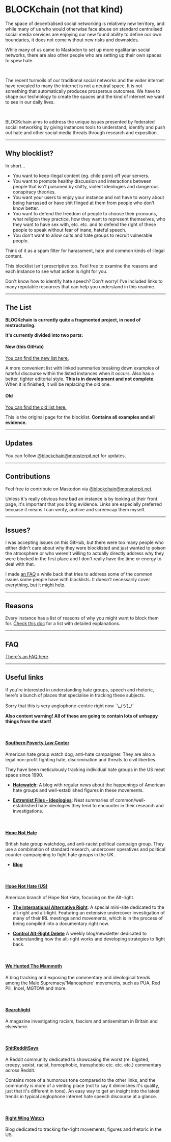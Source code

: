 # BLOCKchain (not that kind)

The space of decentralised social networking is relatively new territory, and while many of us who would otherwise face abuse on standard centralised social media services are enjoying our new found ability to define our own boundaries, it does not come without new risks and downsides.

While many of us came to Mastodon to set up more egalitarian social networks, there are also other people who are setting up their own spaces to spew hate.

<br/>

The recent turmoils of our traditional social networks and the wider internet have revealed to many the internet is not a neutral space. It is not something that automatically produces prosperous outcomes. We have to shape our technology to create the spaces and the kind of internet we want to see in our daily lives.

<br/>

BLOCKchain aims to address the unique issues presented by federated social networking by giving instances tools to understand, identify and push out hate and other social media threats through research and exposition.

---

## Why blocklist?

In short...

- You want to keep illegal content (eg. child porn) off your servers.
- You want to promote healthy discussion and interactions between people that isn't poisoned by shitty, violent ideologies and dangerous conspiracy theories.
- You want your users to enjoy your instance and not have to worry about being harrassed or have shit flinged at them from people who don't know better.
- You want to defend the freedom of people to choose their pronouns, what religion they practice, how they want to represent themselves, who they want to have sex with, etc. etc. and to defend the right of these people to speak without fear of inane, hateful speech.
- You don't want to allow cults and hate groups to recruit vulnerable people.

Think of it as a spam filter for harassment, hate and common kinds of illegal content.

This blocklist isn't prescriptive too. Feel free to examine the reasons and each instance to see what action is right for you.

Don't know how to identify hate speech? Don't worry! I've included links to many reputable resources that can help you understand in this readme.

---


## The List

**BLOCKchain is currently quite a fragmented project, in need of restructuring.**

**It's currently divided into two parts:**

#### New (this GitHub)

[You can find the new list here.](list/list.md)

A more convenient list with linked summaries breaking down examples of hateful discourse within the listed instances when it occurs. Also has a better, tighter editorial style. **This is in development and not complete.** When it is finished, it will be replacing the old one.


#### Old
[You can find the old list here.](http://telegra.ph/Instances-to-silencesuspend-on-Mastodon-06-23)

This is the original page for the blocklist. **Contains all examples and all evidence.**

---

## Updates

You can follow [@blockchain@monsterpit.net](https://monsterpit.net/@blockchain) for updates.


---

## Contributions

Feel free to contribute on Mastodon via [@blockchain@monsterpit.net](https://monsterpit.net/@blockchain).

Unless it's really obvious how bad an instance is by looking at their front page, it's important that you bring evidence. Links are especially preferred becuase it means I can verify, archive and screencap them myself.

---

## Issues?

I was accepting issues on this GitHub, but there were too many people who either didn't care about why they were blocklisted and just wanted to poison the atmosphere or who weren't willing to actually directly address why they were blocked in the first place and I don't really have the time or energy to deal with that.

I made [an FAQ](http://telegra.ph/MastodonOStatus-Instance-Blocking-FAQ-06-24) a while back that tries to address some of the common issues some people have with blocklists. It doesn't necessarily cover everything, but it might help.


---

## Reasons

Every instance has a list of reasons of why you might want to block them for. [Check this doc](info/reasons.md) for a list with detailed explanations.

---

## FAQ

[There's an FAQ here](info/faq.md).

---


## Useful links

If you're interested in understanding hate groups, speech and rhetoric, here's a bunch of places that specialise in tracking these subjects.

Sorry that this is very anglophone-centric right now ¯\\\_(ツ)_/¯

**Also content warning! All of these are going to contain lots of unhappy things from the start!**

<br/>

#### [Southern Poverty Law Center](https://www.splcenter.org)

American hate group watch dog, anti-hate campaigner. They are also a legal non-profit fighting hate, discrimination and threats to civil liberties. 

They have been meticulously tracking individual hate groups in the US meat space since 1990.

- [**Hatewatch**](https://www.splcenter.org/hatewatch): A blog with regular news about the happenings of American hate groups and well-established figures in these movements.

- [**Extremist Files - Ideologies**](https://www.splcenter.org/fighting-hate/extremist-files/ideology): Neat summaries of common/well-established hate ideologies they tend to encounter in their research and investigations.

<br/>

#### [Hope Not Hate](https://www.hopenothate.org.uk)

British hate group watchdog, and anti-racist political campaign group. They use a combination of standard research, undercover operatives and political counter-campaigning to fight hate groups in the UK.

- [**Blog**](https://www.hopenothate.org.uk/updates/blog/)

<br/>

#### [Hope Not Hate (US)](https://hopenothate.com) 

American branch of Hope Not Hate, focusing on the Alt-right.




- [**The International Alternative Right**](https://alternativeright.hopenothate.com): A special mini-site dedicated to the alt-right and alt-light. Featuring an extensive undercover investigation of many of their IRL meetings annd movements, which is in the process of being compiled into a documentary right now.

- [**Control Alt-Right Delete**](https://hopenothate.com/ctrl-alt-right-delete/) A weekly blog/newsletter dedicated to understanding how the alt-right works and developing strategies to fight back.

<br/>

#### [We Hunted The Mammoth](https://www.wehuntedthemammoth.com)

A blog tracking and exposing the commentary and ideological trends among the Male Supremacy/'Manosphere' movements, such as PUA, Red Pill, Incel, MGTOW and more.

<br/>

#### [Searchlight](http://www.searchlightmagazine.com)

A magazine investigating racism, fascism and antisemitism in Britain and elsewhere.

<br/>


#### [ShitRedditSays](https://www.reddit.com/r/ShitRedditSays/)

A Reddit community dedicated to showcasing the worst (re: bigoted, creepy, sexist, racist, homophobic, transphobic etc. etc. etc.) commentary across Reddit.

Contains more of a humorous tone compared to the other links, and the community is more of a venting place (not to say it diminishes it's quality, just that it's different in tone). An easy way to get an insight into the latest trends in typical anglophone internet hate speech discourse at a glance.

<br/>

#### [Right Wing Watch](http://www.rightwingwatch.org)

Blog dedicated to tracking far-right movements, figures and rhetoric in the US.